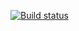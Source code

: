 [![Build status](https://ci.appveyor.com/api/projects/status/aepjuui8uaewkwob?svg=true)](https://ci.appveyor.com/project/TanyTany/appcarddelivery)
